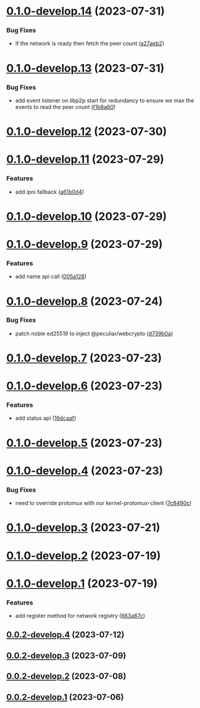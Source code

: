 # [0.1.0-develop.14](https://git.lumeweb.com/LumeWeb/kernel-ipfs/compare/v0.1.0-develop.13...v0.1.0-develop.14) (2023-07-31)


### Bug Fixes

* if the network is ready then fetch the peer count ([a27aeb2](https://git.lumeweb.com/LumeWeb/kernel-ipfs/commit/a27aeb2ec8493b933b3305b2b14e3c960d7c1d0c))

# [0.1.0-develop.13](https://git.lumeweb.com/LumeWeb/kernel-ipfs/compare/v0.1.0-develop.12...v0.1.0-develop.13) (2023-07-31)


### Bug Fixes

* add event listener on libp2p start for redundancy to ensure we max the events to read the peer count ([f1b8a60](https://git.lumeweb.com/LumeWeb/kernel-ipfs/commit/f1b8a603dfdca93e08692e7ad29fd2466c76d6d0))

# [0.1.0-develop.12](https://git.lumeweb.com/LumeWeb/kernel-ipfs/compare/v0.1.0-develop.11...v0.1.0-develop.12) (2023-07-30)

# [0.1.0-develop.11](https://git.lumeweb.com/LumeWeb/kernel-ipfs/compare/v0.1.0-develop.10...v0.1.0-develop.11) (2023-07-29)


### Features

* add ipni fallback ([a61b0d4](https://git.lumeweb.com/LumeWeb/kernel-ipfs/commit/a61b0d4771e885092bb47216f5fd525fa27caf4b))

# [0.1.0-develop.10](https://git.lumeweb.com/LumeWeb/kernel-ipfs/compare/v0.1.0-develop.9...v0.1.0-develop.10) (2023-07-29)

# [0.1.0-develop.9](https://git.lumeweb.com/LumeWeb/kernel-ipfs/compare/v0.1.0-develop.8...v0.1.0-develop.9) (2023-07-29)


### Features

* add name api call ([005a128](https://git.lumeweb.com/LumeWeb/kernel-ipfs/commit/005a128a2c159ca88199bb85598a24fd0c9b2da6))

# [0.1.0-develop.8](https://git.lumeweb.com/LumeWeb/kernel-ipfs/compare/v0.1.0-develop.7...v0.1.0-develop.8) (2023-07-24)


### Bug Fixes

* patch noble ed25519 to inject @peculiar/webcrypto ([d739b0a](https://git.lumeweb.com/LumeWeb/kernel-ipfs/commit/d739b0a28697450e7fe46e96e43edfa5446d8885))

# [0.1.0-develop.7](https://git.lumeweb.com/LumeWeb/kernel-ipfs/compare/v0.1.0-develop.6...v0.1.0-develop.7) (2023-07-23)

# [0.1.0-develop.6](https://git.lumeweb.com/LumeWeb/kernel-ipfs/compare/v0.1.0-develop.5...v0.1.0-develop.6) (2023-07-23)


### Features

* add status api ([16dcaaf](https://git.lumeweb.com/LumeWeb/kernel-ipfs/commit/16dcaafd781ee3957a489c73b8027b2eabca648f))

# [0.1.0-develop.5](https://git.lumeweb.com/LumeWeb/kernel-ipfs/compare/v0.1.0-develop.4...v0.1.0-develop.5) (2023-07-23)

# [0.1.0-develop.4](https://git.lumeweb.com/LumeWeb/kernel-ipfs/compare/v0.1.0-develop.3...v0.1.0-develop.4) (2023-07-23)


### Bug Fixes

* need to override protomux with our kernel-protomux-client ([7c8490c](https://git.lumeweb.com/LumeWeb/kernel-ipfs/commit/7c8490c6f50d2b91880b1aea20f69ce4492dfb01))

# [0.1.0-develop.3](https://git.lumeweb.com/LumeWeb/kernel-ipfs/compare/v0.1.0-develop.2...v0.1.0-develop.3) (2023-07-21)

# [0.1.0-develop.2](https://git.lumeweb.com/LumeWeb/kernel-ipfs/compare/v0.1.0-develop.1...v0.1.0-develop.2) (2023-07-19)

# [0.1.0-develop.1](https://git.lumeweb.com/LumeWeb/kernel-ipfs/compare/v0.0.2-develop.4...v0.1.0-develop.1) (2023-07-19)


### Features

* add register method for network registry ([663a67c](https://git.lumeweb.com/LumeWeb/kernel-ipfs/commit/663a67c7ba9450c6a499f6ce3dcb06d0245476d3))

## [0.0.2-develop.4](https://git.lumeweb.com/LumeWeb/kernel-ipfs/compare/v0.0.2-develop.3...v0.0.2-develop.4) (2023-07-12)

## [0.0.2-develop.3](https://git.lumeweb.com/LumeWeb/kernel-ipfs/compare/v0.0.2-develop.2...v0.0.2-develop.3) (2023-07-09)

## [0.0.2-develop.2](https://git.lumeweb.com/LumeWeb/kernel-ipfs/compare/v0.0.2-develop.1...v0.0.2-develop.2) (2023-07-08)

## [0.0.2-develop.1](https://git.lumeweb.com/LumeWeb/kernel-ipfs/compare/v0.0.1...v0.0.2-develop.1) (2023-07-06)
